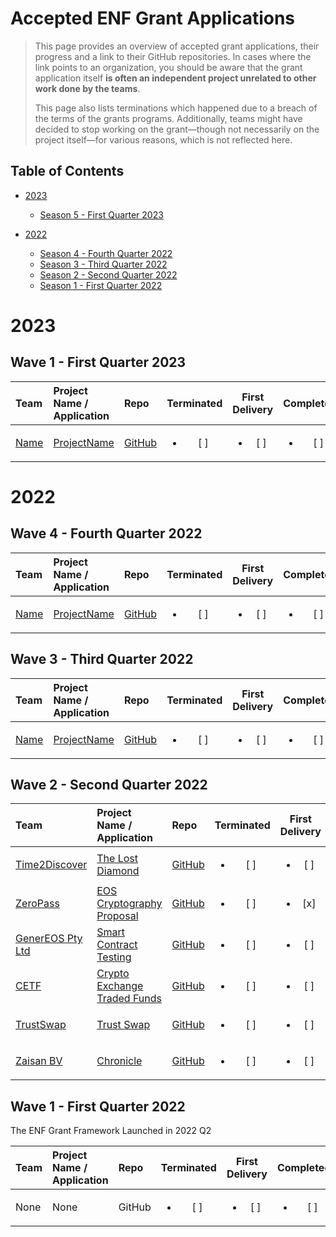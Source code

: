 # Accepted ENF Grant Applications <!-- omit in toc -->

> This page provides an overview of accepted grant applications, their progress and a link to their GitHub repositories. In cases where the link points to an organization, you should be aware that the grant application itself **is often an independent project unrelated to other work done by the teams**.
>
> This page also lists terminations which happened due to a breach of the terms of the grants programs. Additionally, teams might have decided to stop working on the grant—though not necessarily on the project itself—for various reasons, which is not reflected here.

## Table of Contents <!-- omit in toc -->

- [2023](#2023)
  - [Season 5 - First Quarter 2023](#wave-5---first-quarter-2023)

- [2022](#2022)
  - [Season 4 - Fourth Quarter 2022](#wave-4---fourth-quarter-2022)
  - [Season 3 - Third Quarter 2022](#wave-3---third-quarter-2022)
  - [Season 2 - Second Quarter 2022](#wave-2---second-quarter-2022)
  - [Season 1 - First Quarter 2022](#wave-1---first-quarter-2022)

# 2023

## Wave 1 - First Quarter 2023

| Team | Project Name / Application | Repo | Terminated | First Delivery | Completed
| :--- | :------ | :--- | :--------: | :------------: | :-------: |
| [Name](https://example.com/) | [ProjectName](../applications/application_template.md) | [GitHub](https://github.com/) | <ul><li>[ ] </li></ul> |  <ul><li>[ ] </li></ul> |  <ul><li>[ ] </li></ul> |


# 2022

## Wave 4 - Fourth Quarter 2022

| Team | Project Name / Application | Repo | Terminated | First Delivery | Completed
| :--- | :------ | :--- | :--------: | :------------: | :-------: |
| [Name](https://example.com/) | [ProjectName](../applications/application_template.md) | [GitHub](https://github.com/) | <ul><li>[ ] </li></ul> |  <ul><li>[ ] </li></ul> |  <ul><li>[ ] </li></ul> |

## Wave 3 - Third Quarter 2022

| Team | Project Name / Application | Repo | Terminated | First Delivery | Completed
| :--- | :------ | :--- | :--------: | :------------: | :-------: |
| [Name](https://example.com/) | [ProjectName](../applications/application_template.md) | [GitHub](https://github.com/) | <ul><li>[ ] </li></ul> |  <ul><li>[ ] </li></ul> |  <ul><li>[ ] </li></ul> |

## Wave 2 - Second Quarter 2022

| Team | Project Name / Application | Repo | Terminated | First Delivery | Completed
| :--- | :------ | :--- | :--------: | :------------: | :-------: |
| [Time2Discover](https://time2discover.no/) | [The Lost Diamond](../applications/TheLostDiamond_BjornOmsland.md) | [GitHub](https://github.com/bjornomsland) | <ul><li>[ ] </li></ul> |  <ul><li>[ ] </li></ul> |  <ul><li>[ ] </li></ul> |
| [ZeroPass](https://zeropass.io/) | [EOS Cryptography Proposal](../applications/eos-cryptography-proposal.md) | [GitHub](https://github.com/ZeroPass/eosio.ck) | <ul><li>[ ] </li></ul> |  <ul><li>[x] </li></ul> |  <ul><li>[ ] </li></ul> |
| [GenerEOS Pty Ltd](https://genereos.io/) | [Smart Contract Testing](../applications/genereos-testing-libraries.md) | [GitHub](https://github.com/generEOS) | <ul><li>[ ] </li></ul> |  <ul><li>[ ] </li></ul> |  <ul><li>[ ] </li></ul> |
| [CETF](https://github.com/n0umen0n) | [Crypto Exchange Traded Funds](../applications/CETF.md) | [GitHub](https://github.com/n0umen0n) | <ul><li>[ ] </li></ul> |  <ul><li>[ ] </li></ul> |  <ul><li>[ ] </li></ul> |
| [TrustSwap](https://trustswap-testnet.web.app/) | [Trust Swap](../applications/trustswap.md) | [GitHub](https://github.com/evm20) | <ul><li>[ ] </li></ul> |  <ul><li>[ ] </li></ul> |  <ul><li>[ ] </li></ul> |
| [Zaisan BV](https://zaisan.io/about/) | [Chronicle](../applications/chronicle.md) | [GitHub](https://github.com/EOSChronicleProject/eos-chronicle) | <ul><li>[ ] </li></ul> |  <ul><li>[ ] </li></ul> |  <ul><li>[ ] </li></ul> |


## Wave 1 - First Quarter 2022

The ENF Grant Framework Launched in 2022 Q2

| Team | Project Name / Application | Repo | Terminated | First Delivery | Completed
| :--- | :------ | :--- | :--------: | :------------: | :-------: |
| None | None | GitHub | <ul><li>[ ] </li></ul> |  <ul><li>[ ] </li></ul> |  <ul><li>[ ] </li></ul> |
